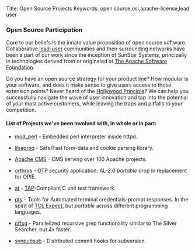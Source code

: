 Title:  Open Source Projects
Keywords: open source,osi,apache-license,lead user

### Open Source Participation

Core to our beliefs is the innate value proposition of open source software.  Collaborative [lead-user](http://en.wikipedia.org/wiki/Lead_user) communities and their surrounding networks have been a part of our work since the inception of SunStar Systems, principally in technologies derived from or originated at [The Apache Software Foundation](http://www.apache.org/).

Do you have an open source strategy for your product line?  How modular is your software, and does it make sense to give users access to those extension points?  Never heard of the [Hollywood Principle](http://en.wikipedia.org/wiki/Hollywood_principle)?  We can help you successfully navigate the wave of user innovation and tap into the potential of your most active customers, while leaving the traps and pitfalls to your competition.

#### List of Projects we've been involved with, in whole or in part:

- [mod_perl](http://perl.apache.org/) - Embedded perl interpreter inside httpd.

- [libapreq](http://httpd.apache.org/apreq/) - Safe/Fast form-data and cookie parsing library.

- [Apache CMS](http://www.apache.org/dev/cms) - CMS serving over 100 Apache projects.

- [orthrus](https://code.google.com/p/orthrus/) - [OTP](https://en.wikipedia.org/wiki/One-time_password) security application; AL-2.0 *portable* drop in replacement for OPIE.

- [at](https://github.com/joesuf4/at) - [TAP](https://testanything.org)-Compliant C unit test framework.

- [pty](https://github.com/joesuf4/pty) - Tools for Automated terminal credentials-prompt responses.  In the spirit of [TCL Expect](https://en.wikipedia.org/wiki/Expect), but *portable* across different programming languages.

- [pffxg](https://github.com/joesuf4/home/blob/master/bin/pffxg.sh) - Parallelized recursive grep functionality similar to The Silver Searcher, but 4x faster.

- [svnpubsub](http://svn.apache.org/repos/asf/subversion/trunk/tools/server-side/svnpubsub) - Distributed commit hooks for subversion.
